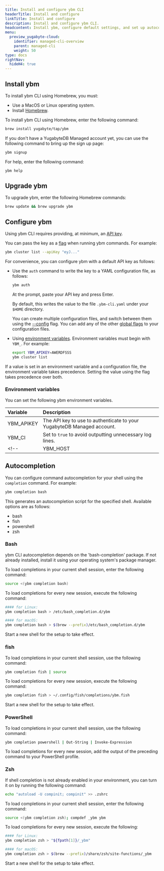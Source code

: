 ```yaml
---
title: Install and configure ybm CLI
headerTitle: Install and configure
linkTitle: Install and configure
description: Install and configure ybm CLI.
headcontent: Install ybm, configure default settings, and set up autocompletion
menu:
  preview_yugabyte-cloud:
    identifier: managed-cli-overview
    parent: managed-cli
    weight: 50
type: docs
rightNav:
  hideH4: true
---
```


## Install ybm

To install ybm CLI using Homebrew, you must:

- Use a MacOS or Linux operating system.
- Install [Homebrew](https://brew.sh).

To install ybm CLI using Homebrew, enter the following command:

```sh
brew install yugabyte/tap/ybm
```

If you don't have a YugabyteDB Managed account yet, you can use the following command to bring up the sign up page:

```sh
ybm signup
```

For help, enter the following command:

```sh
ybm help
```

## Upgrade ybm

To upgrade ybm, enter the following Homebrew commands:

```sh
brew update && brew upgrade ybm
```

## Configure ybm

Using ybm CLI requires providing, at minimum, an [API key](../managed-apikeys/).

You can pass the key as a [flag](../managed-cli-reference/#global-flags) when running ybm commands. For example:

```sh
ybm cluster list --apiKey "eyJ..."
```

For convenience, you can configure ybm with a default API key as follows:

- Use the `auth` command to write the key to a YAML configuration file, as follows:

  ```sh
  ybm auth
  ```

  At the prompt, paste your API key and press Enter.

  By default, this writes the value to the file `.ybm-cli.yaml` under your `$HOME` directory.

  You can create multiple configuration files, and switch between them using the [--config](../managed-cli-reference/#global-flags) flag. You can add any of the other [global flags](../managed-cli-reference/#global-flags) to your configuration files.

- Using [environment variables](#environment-variables). Environment variables must begin with `YBM_`. For example:

  ```sh
  export YBM_APIKEY=AWERDFSSS
  ybm cluster list
  ```

If a value is set in an environment variable and a configuration file, the environment variable takes precedence. Setting the value using the flag takes precedence over both.

### Environment variables

You can set the following ybm environment variables.

| Variable | Description |
| :--- | :--- |
| YBM_APIKEY | The API key to use to authenticate to your YugabyteDB Managed account. |
| YBM_CI | Set to `true` to avoid outputting unnecessary log lines. |
<!--| YBM_HOST | The host address of the cluster you are managing. By default, https is added to the host if no scheme is provided. |-->

## Autocompletion

You can configure command autocompletion for your shell using the `completion` command. For example:

```sh
ybm completion bash
```

This generates an autocompletion script for the specified shell. Available options are as follows:

- bash
- fish
- powershell
- zsh

### Bash

ybm CLI autocompletion depends on the 'bash-completion' package. If not already installed, install it using your operating system's package manager.

To load completions in your current shell session, enter the following command:

```sh
source <(ybm completion bash)
```

To load completions for every new session, execute the following command:

```sh
#### for Linux:
ybm completion bash > /etc/bash_completion.d/ybm

#### for macOS:
ybm completion bash > $(brew --prefix)/etc/bash_completion.d/ybm
```

Start a new shell for the setup to take effect.

### fish

To load completions in your current shell session, use the following command:

```sh
ybm completion fish | source
```

To load completions for every new session, execute the following command:

```sh
ybm completion fish > ~/.config/fish/completions/ybm.fish
```

Start a new shell for the setup to take effect.

### PowerShell

To load completions in your current shell session, use the following command:

```sh
ybm completion powershell | Out-String | Invoke-Expression
```

To load completions for every new session, add the output of the preceding command to your PowerShell profile.

### Zsh

If shell completion is not already enabled in your environment, you can turn it on by running the following command:

```sh
echo "autoload -U compinit; compinit" >> .zshrc
```

To load completions in your current shell session, enter the following command:

```sh
source <(ybm completion zsh); compdef _ybm ybm
```

To load completions for every new session, execute the following:

```sh
#### for Linux:
ybm completion zsh > "${fpath[1]}/_ybm"

#### for macOS:
ybm completion zsh > $(brew --prefix)/share/zsh/site-functions/_ybm
```

Start a new shell for the setup to take effect.
